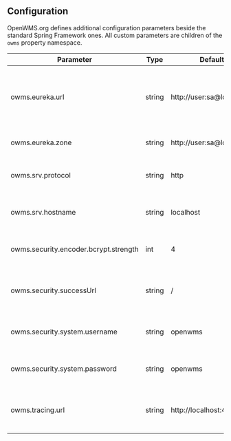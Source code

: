 ## Configuration
OpenWMS.org defines additional configuration parameters beside the standard Spring Framework ones. All custom parameters are children of the
`owms` property namespace.

| Parameter                             |Type|Default profile value| Description                                                                            |
|---------------------------------------|----|---------------------|----------------------------------------------------------------------------------------|
| owms.eureka.url                       |string|http://user:sa@localhost:8761| The base URL of the running Eureka service discovery server, inclusive schema and port |
| owms.eureka.zone                      |string|http://user:sa@localhost:8761/eureka/| The full Eureka registration endpoint URL                                              |
| owms.srv.protocol                     |string|http| The protocol the service' is accessible from Eureka clients                            |  
| owms.srv.hostname                     |string|localhost| The hostname the service' is accessible from Eureka clients                            |
| owms.security.encoder.bcrypt.strength |int|4| The encryption strength used for BCrypt encryption                                     |
| owms.security.successUrl              |string|/| The URL where the UAA service shall redirect after successful authorization            |
| owms.security.system.username         |string|openwms| The name of the system user with all privileges                                        |
| owms.security.system.password         |string|openwms| The password of the system user with all privileges                                    |
| owms.tracing.url                      |string|http://localhost:4317| The url where the OpenTelementry service accepts traces                                |
